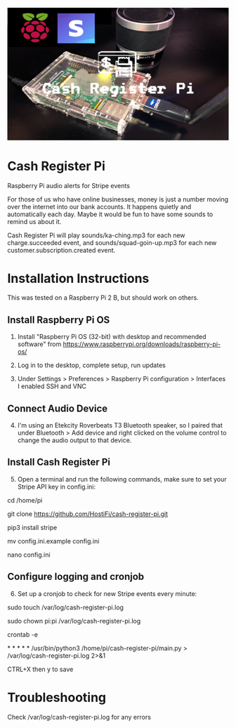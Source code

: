 <p align="center"><img src="https://raw.githubusercontent.com/HostiFi/cash-register-pi/master/cash-register-pi.png"></p>

# Cash Register Pi
Raspberry Pi audio alerts for Stripe events

For those of us who have online businesses, money is just a number moving over the internet into our bank accounts. It happens quietly and automatically each day. Maybe it would be fun to have some sounds to remind us about it.

Cash Register Pi will play sounds/ka-ching.mp3 for each new charge.succeeded event, and sounds/squad-goin-up.mp3 for each new customer.subscription.created event.

# Installation Instructions
This was tested on a Raspberry Pi 2 B, but should work on others.

## Install Raspberry Pi OS
1. Install "Raspberry Pi OS (32-bit) with desktop and recommended software" from https://www.raspberrypi.org/downloads/raspberry-pi-os/

2. Log in to the desktop, complete setup, run updates

3. Under Settings > Preferences > Raspberry Pi configuration > Interfaces I enabled SSH and VNC

## Connect Audio Device
4. I'm using an Etekcity Roverbeats T3 Bluetooth speaker, so I paired that under Bluetooth > Add device and right clicked on the volume control to change the audio output to that device.

## Install Cash Register Pi

5. Open a terminal and run the following commands, make sure to set your Stripe API key in config.ini:

cd /home/pi

git clone https://github.com/HostiFi/cash-register-pi.git

pip3 install stripe

mv config.ini.example config.ini

nano config.ini

## Configure logging and cronjob

6. Set up a cronjob to check for new Stripe events every minute:

sudo touch /var/log/cash-register-pi.log

sudo chown pi:pi /var/log/cash-register-pi.log

crontab -e

\* \* \* \* \* /usr/bin/python3 /home/pi/cash-register-pi/main.py > /var/log/cash-register-pi.log 2>&1

CTRL+X then y to save

# Troubleshooting
Check /var/log/cash-register-pi.log for any errors
